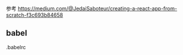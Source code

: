参考 https://medium.com/@JedaiSaboteur/creating-a-react-app-from-scratch-f3c693b84658

## babel

.babelrc
